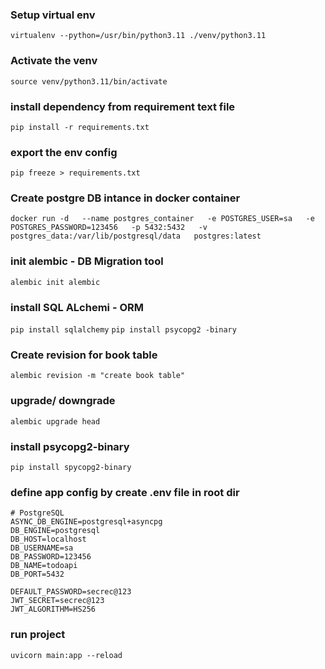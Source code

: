 ### Setup virtual env
```virtualenv --python=/usr/bin/python3.11 ./venv/python3.11```

### Activate the venv
```source venv/python3.11/bin/activate```

### install dependency from requirement text file
```pip install -r requirements.txt```

### export the env config
```pip freeze > requirements.txt```

### Create postgre DB intance in docker container
```docker run -d   --name postgres_container   -e POSTGRES_USER=sa   -e POSTGRES_PASSWORD=123456   -p 5432:5432   -v postgres_data:/var/lib/postgresql/data   postgres:latest```

### init alembic - DB Migration tool
```alembic init alembic```

### install  SQL ALchemi - ORM
```pip install sqlalchemy```
```pip install psycopg2 -binary```

### Create revision for book table
```alembic revision -m "create book table"```

### upgrade/ downgrade
```alembic upgrade head```

### install psycopg2-binary
```pip install spycopg2-binary```

### define app config by create .env file in root dir
```
# PostgreSQL
ASYNC_DB_ENGINE=postgresql+asyncpg
DB_ENGINE=postgresql
DB_HOST=localhost
DB_USERNAME=sa
DB_PASSWORD=123456
DB_NAME=todoapi
DB_PORT=5432

DEFAULT_PASSWORD=secrec@123
JWT_SECRET=secrec@123
JWT_ALGORITHM=HS256
```

### run project
```uvicorn main:app --reload```
